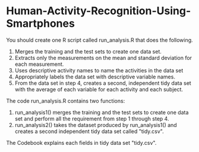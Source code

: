 # Human-Activity-Recognition-Using-Smartphones

You should create one R script called run_analysis.R that does the following. 
  1. Merges the training and the test sets to create one data set.
  2. Extracts only the measurements on the mean and standard deviation for each measurement. 
  3. Uses descriptive activity names to name the activities in the data set
  4. Appropriately labels the data set with descriptive variable names. 
  5. From the data set in step 4, creates a second, independent tidy data set with the average of each variable for each activity and each subject.

The code run_analysis.R contains two functions:
1. run_analysis1() merges the training and the test sets to create one data set and perform all the requirement from step 1 through step 4.
2. run_analysis2() takes the dataset produced by run_analysis1() and creates a second independent tidy data set called "tidy.csv".

The Codebook explains each fields in tidy data set "tidy.csv".
